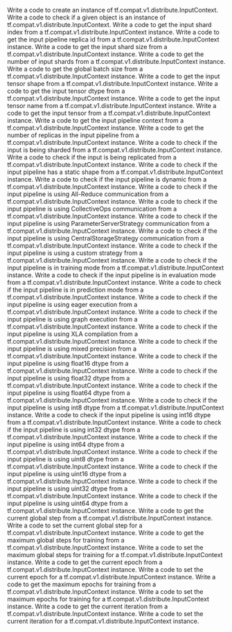 Write a code to create an instance of tf.compat.v1.distribute.InputContext.
Write a code to check if a given object is an instance of tf.compat.v1.distribute.InputContext.
Write a code to get the input shard index from a tf.compat.v1.distribute.InputContext instance.
Write a code to get the input pipeline replica id from a tf.compat.v1.distribute.InputContext instance.
Write a code to get the input shard size from a tf.compat.v1.distribute.InputContext instance.
Write a code to get the number of input shards from a tf.compat.v1.distribute.InputContext instance.
Write a code to get the global batch size from a tf.compat.v1.distribute.InputContext instance.
Write a code to get the input tensor shape from a tf.compat.v1.distribute.InputContext instance.
Write a code to get the input tensor dtype from a tf.compat.v1.distribute.InputContext instance.
Write a code to get the input tensor name from a tf.compat.v1.distribute.InputContext instance.
Write a code to get the input tensor from a tf.compat.v1.distribute.InputContext instance.
Write a code to get the input pipeline context from a tf.compat.v1.distribute.InputContext instance.
Write a code to get the number of replicas in the input pipeline from a tf.compat.v1.distribute.InputContext instance.
Write a code to check if the input is being sharded from a tf.compat.v1.distribute.InputContext instance.
Write a code to check if the input is being replicated from a tf.compat.v1.distribute.InputContext instance.
Write a code to check if the input pipeline has a static shape from a tf.compat.v1.distribute.InputContext instance.
Write a code to check if the input pipeline is dynamic from a tf.compat.v1.distribute.InputContext instance.
Write a code to check if the input pipeline is using All-Reduce communication from a tf.compat.v1.distribute.InputContext instance.
Write a code to check if the input pipeline is using CollectiveOps communication from a tf.compat.v1.distribute.InputContext instance.
Write a code to check if the input pipeline is using ParameterServerStrategy communication from a tf.compat.v1.distribute.InputContext instance.
Write a code to check if the input pipeline is using CentralStorageStrategy communication from a tf.compat.v1.distribute.InputContext instance.
Write a code to check if the input pipeline is using a custom strategy from a tf.compat.v1.distribute.InputContext instance.
Write a code to check if the input pipeline is in training mode from a tf.compat.v1.distribute.InputContext instance.
Write a code to check if the input pipeline is in evaluation mode from a tf.compat.v1.distribute.InputContext instance.
Write a code to check if the input pipeline is in prediction mode from a tf.compat.v1.distribute.InputContext instance.
Write a code to check if the input pipeline is using eager execution from a tf.compat.v1.distribute.InputContext instance.
Write a code to check if the input pipeline is using graph execution from a tf.compat.v1.distribute.InputContext instance.
Write a code to check if the input pipeline is using XLA compilation from a tf.compat.v1.distribute.InputContext instance.
Write a code to check if the input pipeline is using mixed precision from a tf.compat.v1.distribute.InputContext instance.
Write a code to check if the input pipeline is using float16 dtype from a tf.compat.v1.distribute.InputContext instance.
Write a code to check if the input pipeline is using float32 dtype from a tf.compat.v1.distribute.InputContext instance.
Write a code to check if the input pipeline is using float64 dtype from a tf.compat.v1.distribute.InputContext instance.
Write a code to check if the input pipeline is using int8 dtype from a tf.compat.v1.distribute.InputContext instance.
Write a code to check if the input pipeline is using int16 dtype from a tf.compat.v1.distribute.InputContext instance.
Write a code to check if the input pipeline is using int32 dtype from a tf.compat.v1.distribute.InputContext instance.
Write a code to check if the input pipeline is using int64 dtype from a tf.compat.v1.distribute.InputContext instance.
Write a code to check if the input pipeline is using uint8 dtype from a tf.compat.v1.distribute.InputContext instance.
Write a code to check if the input pipeline is using uint16 dtype from a tf.compat.v1.distribute.InputContext instance.
Write a code to check if the input pipeline is using uint32 dtype from a tf.compat.v1.distribute.InputContext instance.
Write a code to check if the input pipeline is using uint64 dtype from a tf.compat.v1.distribute.InputContext instance.
Write a code to get the current global step from a tf.compat.v1.distribute.InputContext instance.
Write a code to set the current global step for a tf.compat.v1.distribute.InputContext instance.
Write a code to get the maximum global steps for training from a tf.compat.v1.distribute.InputContext instance.
Write a code to set the maximum global steps for training for a tf.compat.v1.distribute.InputContext instance.
Write a code to get the current epoch from a tf.compat.v1.distribute.InputContext instance.
Write a code to set the current epoch for a tf.compat.v1.distribute.InputContext instance.
Write a code to get the maximum epochs for training from a tf.compat.v1.distribute.InputContext instance.
Write a code to set the maximum epochs for training for a tf.compat.v1.distribute.InputContext instance.
Write a code to get the current iteration from a tf.compat.v1.distribute.InputContext instance.
Write a code to set the current iteration for a tf.compat.v1.distribute.InputContext instance.
